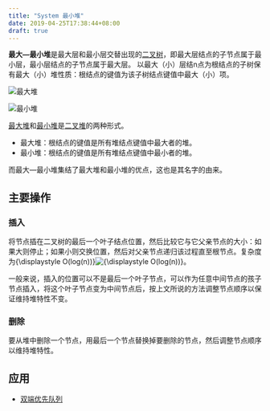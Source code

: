 ```yaml
---
title: "System 最小堆"
date: 2019-04-25T17:38:44+08:00
draft: true
---
```


**最大—最小堆**是最大层和最小层交替出现的[二叉树](https://zh.wikipedia.org/wiki/%E4%BA%8C%E5%8F%89%E6%A0%91)，即最大层结点的子节点属于最小层，最小层结点的子节点属于最大层。 以最大（小）层结n点为根结点的子树保有最大（小）堆性质：根结点的键值为该子树结点键值中最大（小）项。

![最大堆](https://wiki.jikexueyuan.com/project/easy-learn-algorithm/images/11.3.png)

![最小堆](https://wiki.jikexueyuan.com/project/easy-learn-algorithm/images/11.1.png)



[最大堆](https://zh.wikipedia.org/w/index.php?title=%E6%9C%80%E5%A4%A7%E5%A0%86&action=edit&redlink=1)和[最小堆](https://zh.wikipedia.org/w/index.php?title=%E6%9C%80%E5%B0%8F%E5%A0%86&action=edit&redlink=1)是[二叉堆](https://zh.wikipedia.org/wiki/%E4%BA%8C%E5%8F%89%E5%A0%86)的两种形式。

- 最大堆：根结点的键值是所有堆结点键值中最大者的堆。
- 最小堆：根结点的键值是所有堆结点键值中最小者的堆。

而最大—最小堆集结了最大堆和最小堆的优点，这也是其名字的由来。

## 主要操作

### 插入

将节点插在二叉树的最后一个叶子结点位置，然后比较它与它父亲节点的大小：如果大则停止；如果小则交换位置，然后对父亲节点递归该过程直至根节点。复杂度为{\displaystyle O(log(n))}![{\displaystyle O(log(n))}](https://wikimedia.org/api/rest_v1/media/math/render/svg/c0bedb281b1771b1dad14e5916d4979f3b57c6b8)。

一般来说，插入的位置可以不是最后一个叶子节点，可以作为任意中间节点的孩子节点插入，将这个叶子节点变为中间节点后，按上文所说的方法调整节点顺序以保证维持堆特性不变。

### 删除

要从堆中删除一个节点，用最后一个节点替换掉要删除的节点，然后调整节点顺序以维持堆特性。

## 应用

- [双端优先队列](https://zh.wikipedia.org/w/index.php?title=%E5%8F%8C%E7%AB%AF%E4%BC%98%E5%85%88%E9%98%9F%E5%88%97&action=edit&redlink=1)